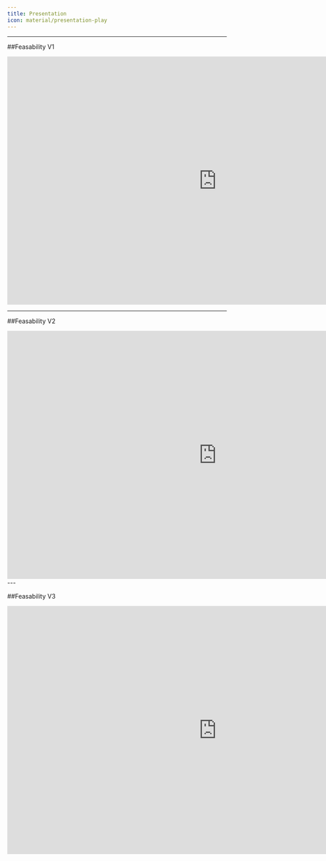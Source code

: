 ```yaml
---
title: Presentation
icon: material/presentation-play
---
```

---

##Feasability V1

<html markdown>
<iframe src="https://docs.google.com/presentation/d/e/2PACX-1vTND6lOAWzXteetUZDJzyxeEFMAvpb9-NW3UCBnQT5eD7vPR5DWOtI5tpNZfPo_4DnYZ26XEGnFf_iY/embed?start=false&loop=false&delayms=3000" frameborder="0" width="960" height="569" allowfullscreen="true" mozallowfullscreen="true" webkitallowfullscreen="true"></iframe>
</html>
  
--- 

##Feasability V2

<html markdown>
<iframe src="https://docs.google.com/presentation/d/e/2PACX-1vQQIXlBjMno9nqxHaXoNIClSaviZctsIuhnMd7T9dUmuPfIWKfeytngeu1QWAx2h5vgh9LiflhG1fyi/embed?start=false&loop=false&delayms=3000" frameborder="0" width="960" height="569" allowfullscreen="true" mozallowfullscreen="true" webkitallowfullscreen="true"></iframe>
</html>
---
  
##Feasability V3
  
<html markdown>
<iframe src="https://docs.google.com/presentation/d/e/2PACX-1vRQC9Yka0iw8GI_uF8YIHaUsgu_w9xcAzdYGbmWcGka-z7-RDiud5Os3wK0KPCj1eqdV-xQvDrC3URB/embed?start=false&loop=false&delayms=3000" frameborder="0" width="960" height="569" allowfullscreen="true" mozallowfullscreen="true" webkitallowfullscreen="true"></iframe>
</html>